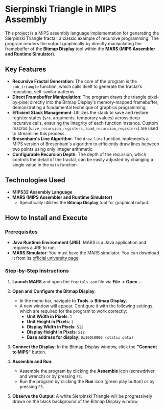 # Sierpinski Triangle in MIPS Assembly

This project is a MIPS assembly language implementation for generating the Sierpinski Triangle fractal, a classic example of recursive programming. The program renders the output graphically by directly manipulating the framebuffer of the **Bitmap Display** tool within the **MARS (MIPS Assembler and Runtime Simulator)**.

## Key Features

*   **Recursive Fractal Generation**: The core of the program is the `sub_triangle` function, which calls itself to generate the fractal's repeating, self-similar patterns.
*   **Direct Framebuffer Manipulation**: The program draws the triangle pixel-by-pixel directly into the Bitmap Display's memory-mapped framebuffer, demonstrating a fundamental technique of graphics programming.
*   **Efficient Stack Management**: Utilizes the stack to save and restore register states (`$ra`, arguments, temporary values) across deep recursive calls, ensuring the integrity of each function instance. Custom macros (`save_recursion_registers`, `load_recursion_registers`) are used to streamline this process.
*   **Bresenham's Line Algorithm**: The `draw_line` function implements a MIPS version of Bresenham's algorithm to efficiently draw lines between two points using only integer arithmetic.
*   **Configurable Recursion Depth**: The depth of the recursion, which controls the detail of the fractal, can be easily adjusted by changing a single value in the `main` function.

## Technologies Used

*   **MIPS32 Assembly Language**
*   **MARS (MIPS Assembler and Runtime Simulator)**
    *   Specifically utilizes the **Bitmap Display** tool for graphical output.

## How to Install and Execute

### Prerequisites

*   **Java Runtime Environment (JRE)**: MARS is a Java application and requires a JRE to run.
*   **MARS Simulator**: You must have the MARS simulator. You can download it from its [official university page](https://dpetersanderson.github.io/).

### Step-by-Step Instructions

1.  **Launch MARS** and open the `fractals.asm` file via **File -> Open...**.

2.  **Open and Configure the Bitmap Display**:
    *   In the menu bar, navigate to **Tools -> Bitmap Display**.
    *   A new window will appear. Configure it with the following settings, which are required for the program to work correctly:
        *   **Unit Width in Pixels**: `1`
        *   **Unit Height in Pixels**: `1`
        *   **Display Width in Pixels**: `512`
        *   **Display Height in Pixels**: `512`
        *   **Base address for display**: `0x10010000 (static data)`

3.  **Connect the Display**: In the Bitmap Display window, click the **"Connect to MIPS"** button.

4.  **Assemble and Run**:
    *   Assemble the program by clicking the **Assemble** icon (screwdriver and wrench) or by pressing `F3`.
    *   Run the program by clicking the **Run** icon (green play button) or by pressing `F5`.

5.  **Observe the Output**: A white Sierpinski Triangle will be progressively drawn on the black background of the Bitmap Display window.
